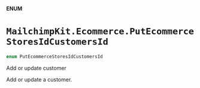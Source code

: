 **ENUM**

# `MailchimpKit.Ecommerce.PutEcommerceStoresIdCustomersId`

```swift
enum PutEcommerceStoresIdCustomersId
```

Add or update customer

Add or update a customer.
